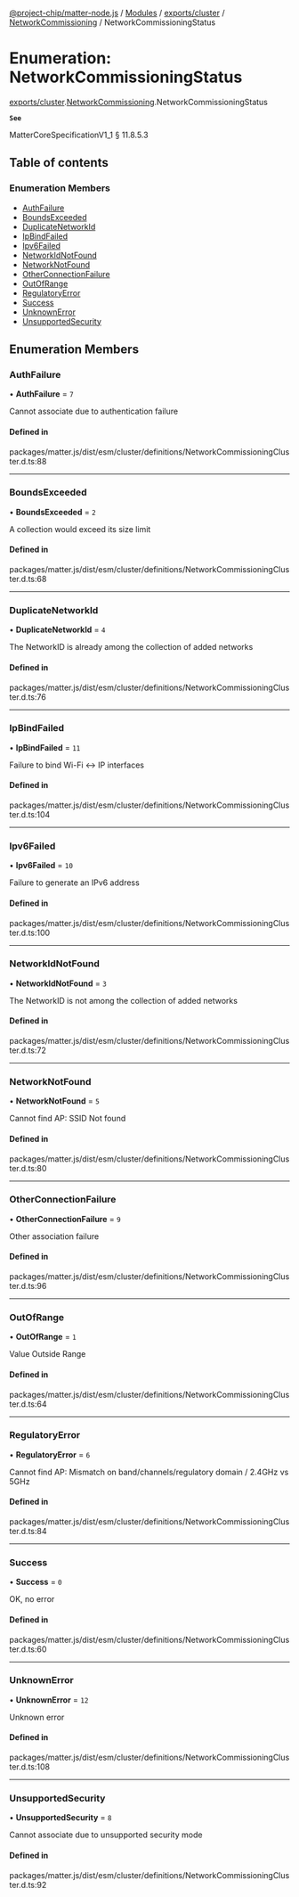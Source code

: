 [@project-chip/matter-node.js](../README.md) / [Modules](../modules.md) / [exports/cluster](../modules/exports_cluster.md) / [NetworkCommissioning](../modules/exports_cluster.NetworkCommissioning.md) / NetworkCommissioningStatus

# Enumeration: NetworkCommissioningStatus

[exports/cluster](../modules/exports_cluster.md).[NetworkCommissioning](../modules/exports_cluster.NetworkCommissioning.md).NetworkCommissioningStatus

**`See`**

MatterCoreSpecificationV1_1 § 11.8.5.3

## Table of contents

### Enumeration Members

- [AuthFailure](exports_cluster.NetworkCommissioning.NetworkCommissioningStatus.md#authfailure)
- [BoundsExceeded](exports_cluster.NetworkCommissioning.NetworkCommissioningStatus.md#boundsexceeded)
- [DuplicateNetworkId](exports_cluster.NetworkCommissioning.NetworkCommissioningStatus.md#duplicatenetworkid)
- [IpBindFailed](exports_cluster.NetworkCommissioning.NetworkCommissioningStatus.md#ipbindfailed)
- [Ipv6Failed](exports_cluster.NetworkCommissioning.NetworkCommissioningStatus.md#ipv6failed)
- [NetworkIdNotFound](exports_cluster.NetworkCommissioning.NetworkCommissioningStatus.md#networkidnotfound)
- [NetworkNotFound](exports_cluster.NetworkCommissioning.NetworkCommissioningStatus.md#networknotfound)
- [OtherConnectionFailure](exports_cluster.NetworkCommissioning.NetworkCommissioningStatus.md#otherconnectionfailure)
- [OutOfRange](exports_cluster.NetworkCommissioning.NetworkCommissioningStatus.md#outofrange)
- [RegulatoryError](exports_cluster.NetworkCommissioning.NetworkCommissioningStatus.md#regulatoryerror)
- [Success](exports_cluster.NetworkCommissioning.NetworkCommissioningStatus.md#success)
- [UnknownError](exports_cluster.NetworkCommissioning.NetworkCommissioningStatus.md#unknownerror)
- [UnsupportedSecurity](exports_cluster.NetworkCommissioning.NetworkCommissioningStatus.md#unsupportedsecurity)

## Enumeration Members

### AuthFailure

• **AuthFailure** = ``7``

Cannot associate due to authentication failure

#### Defined in

packages/matter.js/dist/esm/cluster/definitions/NetworkCommissioningCluster.d.ts:88

___

### BoundsExceeded

• **BoundsExceeded** = ``2``

A collection would exceed its size limit

#### Defined in

packages/matter.js/dist/esm/cluster/definitions/NetworkCommissioningCluster.d.ts:68

___

### DuplicateNetworkId

• **DuplicateNetworkId** = ``4``

The NetworkID is already among the collection of added networks

#### Defined in

packages/matter.js/dist/esm/cluster/definitions/NetworkCommissioningCluster.d.ts:76

___

### IpBindFailed

• **IpBindFailed** = ``11``

Failure to bind Wi-Fi <-> IP interfaces

#### Defined in

packages/matter.js/dist/esm/cluster/definitions/NetworkCommissioningCluster.d.ts:104

___

### Ipv6Failed

• **Ipv6Failed** = ``10``

Failure to generate an IPv6 address

#### Defined in

packages/matter.js/dist/esm/cluster/definitions/NetworkCommissioningCluster.d.ts:100

___

### NetworkIdNotFound

• **NetworkIdNotFound** = ``3``

The NetworkID is not among the collection of added networks

#### Defined in

packages/matter.js/dist/esm/cluster/definitions/NetworkCommissioningCluster.d.ts:72

___

### NetworkNotFound

• **NetworkNotFound** = ``5``

Cannot find AP: SSID Not found

#### Defined in

packages/matter.js/dist/esm/cluster/definitions/NetworkCommissioningCluster.d.ts:80

___

### OtherConnectionFailure

• **OtherConnectionFailure** = ``9``

Other association failure

#### Defined in

packages/matter.js/dist/esm/cluster/definitions/NetworkCommissioningCluster.d.ts:96

___

### OutOfRange

• **OutOfRange** = ``1``

Value Outside Range

#### Defined in

packages/matter.js/dist/esm/cluster/definitions/NetworkCommissioningCluster.d.ts:64

___

### RegulatoryError

• **RegulatoryError** = ``6``

Cannot find AP: Mismatch on band/channels/regulatory domain / 2.4GHz vs 5GHz

#### Defined in

packages/matter.js/dist/esm/cluster/definitions/NetworkCommissioningCluster.d.ts:84

___

### Success

• **Success** = ``0``

OK, no error

#### Defined in

packages/matter.js/dist/esm/cluster/definitions/NetworkCommissioningCluster.d.ts:60

___

### UnknownError

• **UnknownError** = ``12``

Unknown error

#### Defined in

packages/matter.js/dist/esm/cluster/definitions/NetworkCommissioningCluster.d.ts:108

___

### UnsupportedSecurity

• **UnsupportedSecurity** = ``8``

Cannot associate due to unsupported security mode

#### Defined in

packages/matter.js/dist/esm/cluster/definitions/NetworkCommissioningCluster.d.ts:92
